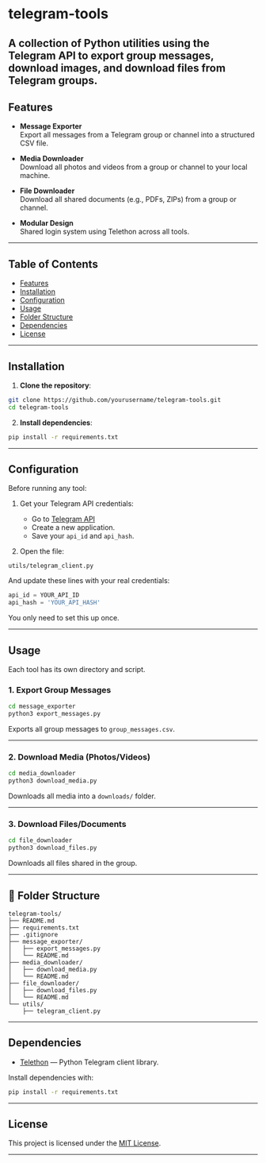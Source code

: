 # telegram-tools

A collection of Python utilities using the Telegram API to export group messages, download images, and download files from Telegram groups.
---

## Features

- **Message Exporter**  
  Export all messages from a Telegram group or channel into a structured CSV file.

- **Media Downloader**  
  Download all photos and videos from a group or channel to your local machine.

- **File Downloader**  
  Download all shared documents (e.g., PDFs, ZIPs) from a group or channel.

- **Modular Design**  
  Shared login system using Telethon across all tools.

---

## Table of Contents

- [Features](#-features)
- [Installation](#-installation)
- [Configuration](#-configuration)
- [Usage](#-usage)
- [Folder Structure](#-folder-structure)
- [Dependencies](#-dependencies)
- [License](#-license)

---

## Installation

1. **Clone the repository**:

```bash
git clone https://github.com/yourusername/telegram-tools.git
cd telegram-tools
```

2. **Install dependencies**:

```bash
pip install -r requirements.txt
```

---

## Configuration

Before running any tool:

1. Get your Telegram API credentials:
   - Go to [Telegram API](https://my.telegram.org)
   - Create a new application.
   - Save your `api_id` and `api_hash`.

2. Open the file:

```
utils/telegram_client.py
```

And update these lines with your real credentials:

```python
api_id = YOUR_API_ID
api_hash = 'YOUR_API_HASH'
```

You only need to set this up once.

---

## Usage

Each tool has its own directory and script.

### 1. Export Group Messages

```bash
cd message_exporter
python3 export_messages.py
```
Exports all group messages to `group_messages.csv`.

---

### 2. Download Media (Photos/Videos)

```bash
cd media_downloader
python3 download_media.py
```
Downloads all media into a `downloads/` folder.

---

### 3. Download Files/Documents

```bash
cd file_downloader
python3 download_files.py
```
Downloads all files shared in the group.

---

## 📁 Folder Structure

```plaintext
telegram-tools/
├── README.md
├── requirements.txt
├── .gitignore
├── message_exporter/
│   ├── export_messages.py
│   └── README.md
├── media_downloader/
│   ├── download_media.py
│   └── README.md
├── file_downloader/
│   ├── download_files.py
│   └── README.md
└── utils/
    ├── telegram_client.py
```

---

## Dependencies

- [Telethon](https://github.com/LonamiWebs/Telethon) — Python Telegram client library.

Install dependencies with:

```bash
pip install -r requirements.txt
```

---

## License

This project is licensed under the [MIT License](LICENSE).

---
